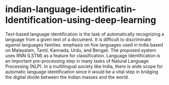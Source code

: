 # indian-language-identificatin-Identification-using-deep-learning
Text-based language identification is the task of automatically recognizing a language from a given text of a document. It is difficult to discriminate against languages families. emphasis on five languages used in India based on  Malayalam, Tamil, Kannada, Urdu, and Bengali. The proposed system uses RNN (LSTM)  as a feature for classification. Language Identification is an important pre-processing step in many tasks of Natural Language Processing (NLP). In a multilingual society like India, there is wide scope for automatic language identification since it would be a vital step in bridging the digital divide between the Indian masses and the world.
    
